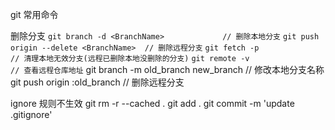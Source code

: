 git 常用命令

删除分支
`git branch -d <BranchName>             // 删除本地分支`
`git push origin --delete <BranchName>  // 删除远程分支`
`git fetch -p                           // 清理本地无效分支(远程已删除本地没删除的分支)`
`git remote -v                          // 查看远程仓库地址`
git branch -m old_branch new_branch     // 修改本地分支名称
git push origin :old_branch             // 删除远程分支


ignore 规则不生效
git rm -r --cached .
git add .
git commit -m 'update .gitignore'